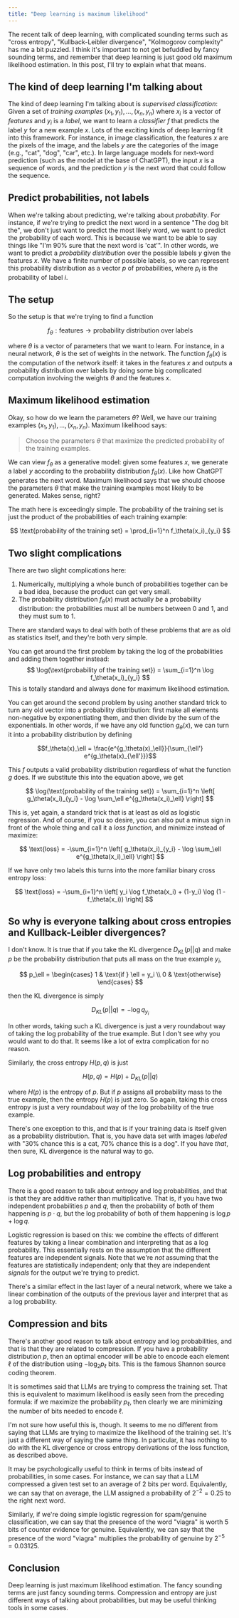 ```yaml
---
title: "Deep learning is maximum likelihood"
---
```


The recent talk of deep learning, with complicated sounding terms such as "cross entropy", "Kullback-Leibler divergence", "Kolmogorov complexity" has me a bit puzzled. I think it's important to not get befuddled by fancy sounding terms, and remember that deep learning is just good old maximum likelihood estimation. In this post, I'll try to explain what that means.

## The kind of deep learning I'm talking about

The kind of deep learning I'm talking about is _supervised classification_: Given a set of _training examples_ $(x_1, y_1), \ldots, (x_n, y_n)$ where $x_i$ is a vector of _features_ and $y_i$ is a _label_, we want to learn a _classifier_ $f$ that predicts the label $y$ for a new example $x$. Lots of the exciting kinds of deep learning fit into this framework. For instance, in image classification, the features $x$ are the pixels of the image, and the labels $y$ are the categories of the image (e.g., "cat", "dog", "car", etc.). In large language models for next-word prediction (such as the model at the base of ChatGPT), the input $x$ is a sequence of words, and the prediction $y$ is the next word that could follow the sequence.

## Predict probabilities, not labels

When we're talking about predicting, we're talking about _probability_. For instance, if we're trying to predict the next word in a sentence "The dog bit the", we don't just want to predict the most likely word, we want to predict the probability of each word. This is because we want to be able to say things like "I'm 90% sure that the next word is 'cat'". In other words, we want to predict a _probability distribution_ over the possible labels $y$ given the features $x$. We have a finite number of possible labels, so we can represent this probability distribution as a vector $p$ of probabilities, where $p_i$ is the probability of label $i$.

## The setup

So the setup is that we're trying to find a function

$$ f_\theta : \text{features} \rightarrow \text{probability distribution over labels} $$

where $\theta$ is a vector of parameters that we want to learn. For instance, in a neural network, $\theta$ is the set of weights in the network. The function $f_\theta(x)$ is the computation of the network itself: it takes in the features $x$ and outputs a probability distribution over labels by doing some big complicated computation involving the weights $\theta$ and the features $x$.

## Maximum likelihood estimation

Okay, so how do we learn the parameters $\theta$? Well, we have our training examples $(x_1, y_1), \ldots, (x_n, y_n)$. Maximum likelihood says:

> Choose the parameters $\theta$ that maximize the predicted probability of the training examples.

We can view $f_\theta$ as a generative model: given some features $x$, we generate a label $y$ according to the probability distribution $f_\theta(x)$. Like how ChatGPT generates the next word. Maximum likelihood says that we should choose the parameters $\theta$ that make the training examples most likely to be generated. Makes sense, right?

The math here is exceedingly simple. The probability of the training set is just the product of the probabilities of each training example:

$$ \text{probability of the training set} = \prod_{i=1}^n f_\theta(x_i)_{y_i} $$

## Two slight complications

There are two slight complications here:

1. Numerically, multiplying a whole bunch of probabilities together can be a bad idea, because the product can get very small.
2. The probability distribution $f_\theta(x)$ must actually _be_ a probability distribution: the probabilities must all be numbers between 0 and 1, and they must sum to 1.

There are standard ways to deal with both of these problems that are as old as statistics itself, and they're both very simple.

You can get around the first problem by taking the log of the probabilities and adding them together instead: $$ \log(\text{probability of the training set}) = \sum_{i=1}^n \log f_\theta(x_i)_{y_i} $$
This is totally standard and always done for maximum likelihood estimation.

You can get around the second problem by using another standard trick to turn any old vector into a probability distribution: first make all elements non-negative by exponentiating them, and then divide by the sum of the exponentials. In other words, if we have any old function $g_\theta(x)$, we can turn it into a probability distribution by defining

$$f_\theta(x)_\ell = \frac{e^{g_\theta(x)_\ell}}{\sum_{\ell'} e^{g_\theta(x)_{\ell'}}}$$

This $f$ outputs a valid probability distribution regardless of what the function $g$ does.
If we substitute this into the equation above, we get

$$ \log(\text{probability of the training set}) = \sum_{i=1}^n \left[ g_\theta(x_i)_{y_i} - \log \sum_\ell e^{g_\theta(x_i)_\ell} \right] $$

This is, yet again, a standard trick that is at least as old as logistic regression. And of course, if you so desire, you can also put a minus sign in front of the whole thing and call it a _loss function_, and minimize instead of maximize:

$$ \text{loss} = -\sum_{i=1}^n \left[ g_\theta(x_i)_{y_i} - \log \sum_\ell e^{g_\theta(x_i)_\ell} \right] $$

If we have only two labels this turns into the more familiar binary cross entropy loss:

$$ \text{loss} = -\sum_{i=1}^n \left[ y_i \log f_\theta(x_i) + (1-y_i) \log (1 - f_\theta(x_i)) \right] $$

## So why is everyone talking about cross entropies and Kullback-Leibler divergences?

I don't know. It is true that if you take the KL divergence $D_{KL}(p||q)$ and make $p$ be the probability distribution that puts all mass on the true example $y_i$,

$$ p_\ell = \begin{cases} 1 & \text{if } \ell = y_i \\ 0 & \text{otherwise} \end{cases} $$

then the KL divergence is simply

$$ D_{KL}(p||q) = -\log q_{y_i} $$

In other words, taking such a KL divergence is just a very roundabout way of taking the log probability of the true example. But I don't see why you would want to do that. It seems like a lot of extra complication for no reason.

Similarly, the cross entropy $H(p, q)$ is just

$$ H(p,q) = H(p) + D_{KL}(p||q)$$

where $H(p)$ is the entropy of $p$. But if $p$ assigns all probability mass to the true example, then the entropy $H(p)$ is just zero. So again, taking this cross entropy is just a very roundabout way of the log probability of the true example.

There's one exception to this, and that is if your training data is itself given as a probability distribution. That is, you have data set with images _labeled_ with "30% chance this is a cat, 70% chance this is a dog". If you have _that_, then sure, KL divergence is the natural way to go.

## Log probabilities and entropy

There is a good reason to talk about entropy and log probabilities, and that is that they are additive rather than multiplicative. That is, if you have two independent probabilities $p$ and $q$, then the probability of both of them happening is $p \cdot q$, but the log probability of both of them happening is $\log p + \log q$.

Logistic regression is based on this: we combine the effects of different features by taking a linear combination and interpreting that as a log probability.
This essentially rests on the assumption that the different features are independent signals. Note that we're *not* assuming that the features are statistically independent; only that they are independent *signals* for the output we're trying to predict.

There's a similar effect in the last layer of a neural network, where we take a linear combination of the outputs of the previous layer and interpret that as a log probability.

## Compression and bits

There's another good reason to talk about entropy and log probabilities, and that is that they are related to compression. If you have a probability distribution $p$, then an optimal encoder will be able to encode each element $\ell$ of the distribution using $-\log_2 p_\ell$ bits. This is the famous Shannon source coding theorem.

It is sometimes said that LLMs are trying to compress the training set. That this is equivalent to maximum likelihood is easily seen from the preceding formula: if we maximize the probability $p_\ell$, then clearly we are minimizing the number of bits needed to encode $\ell$.

I'm not sure how useful this is, though. It seems to me no different from saying that LLMs are trying to maximize the likelihood of the training set. It's just a different way of saying the same thing. In particular, it has nothing to do with the KL divergence or cross entropy derivations of the loss function, as described above.

It may be psychologically useful to think in terms of bits instead of probabilities, in some cases. For instance, we can say that a LLM compressed a given test set to an average of 2 bits per word. Equivalently, we can say that on average, the LLM assigned a probability of $2^{-2} = 0.25$ to the right next word.

Similarly, if we're doing simple logistic regression for spam/genuine classification, we can say that the presence of the word "viagra" is worth 5 bits of counter evidence for genuine. Equivalently, we can say that the presence of the word "viagra" multiplies the probability of genuine by $2^{-5} = 0.03125$.

## Conclusion

Deep learning is just maximum likelihood estimation. The fancy sounding terms are just fancy sounding terms. Compression and entropy are just different ways of talking about probabilities, but may be useful thinking tools in some cases.